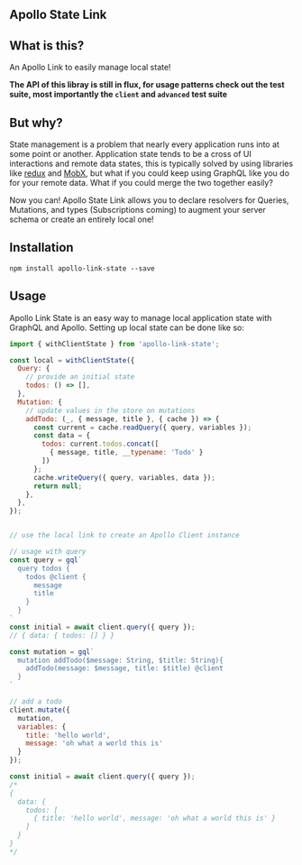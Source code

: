 Apollo State Link
---

## What is this?
An Apollo Link to easily manage local state!

**The API of this libray is still in flux, for usage patterns check out the test suite, most importantly the `client` and `advanced` test suite**

## But why?
State management is a problem that nearly every application runs into at some point or another. Application state tends to be a cross of UI interactions and remote data states, this is typically solved by using libraries like [redux]() and [MobX](), but what if you could keep using GraphQL like you do for your remote data. What if you could merge the two together easily?

Now you can! Apollo State Link allows you to declare resolvers for Queries, Mutations, and types (Subscriptions coming) to augment your server schema or create an entirely local one!

## Installation

`npm install apollo-link-state --save`


## Usage
Apollo Link State is an easy way to manage local application state with GraphQL and Apollo. Setting up local state can be done like so:

```js
import { withClientState } from 'apollo-link-state';

const local = withClientState({
  Query: {
    // provide an initial state
    todos: () => [],
  },
  Mutation: {
    // update values in the store on mutations
    addTodo: (_, { message, title }, { cache }) => {
      const current = cache.readQuery({ query, variables });
      const data = {
        todos: current.todos.concat([
          { message, title, __typename: 'Todo' }
        ])
      };
      cache.writeQuery({ query, variables, data });
      return null;
    },
  },
});


// use the local link to create an Apollo Client instance

// usage with query
const query = gql`
  query todos {
    todos @client {
      message
      title
    }
  }
`
const initial = await client.query({ query });
// { data: { todos: [] } }

const mutation = gql`
  mutation addTodo($message: String, $title: String){
    addTodo(message: $message, title: $title) @client
  }
`

// add a todo
client.mutate({
  mutation,
  variables: {
    title: 'hello world',
    message: 'oh what a world this is'
  }
});

const initial = await client.query({ query });
/*
{
  data: {
    todos: [
      { title: 'hello world', message: 'oh what a world this is' }
    ]
  }
}
*/
```

### 
